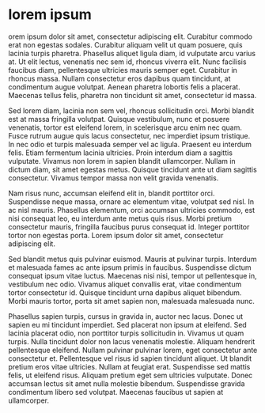 lorem ipsum
===========

orem ipsum dolor sit amet, consectetur adipiscing elit. Curabitur commodo erat non egestas sodales. Curabitur aliquam velit ut quam posuere, quis lacinia turpis pharetra. Phasellus aliquet ligula diam, id vulputate arcu varius at. Ut elit lectus, venenatis nec sem id, rhoncus viverra elit. Nunc facilisis faucibus diam, pellentesque ultricies mauris semper eget. Curabitur in rhoncus massa. Nullam consectetur eros dapibus quam tincidunt, at condimentum augue volutpat. Aenean pharetra lobortis felis a placerat. Maecenas tellus felis, pharetra non tincidunt sit amet, consectetur id massa.

Sed lorem diam, lacinia non sem vel, rhoncus sollicitudin orci. Morbi blandit est at massa fringilla volutpat. Quisque vestibulum, nunc et posuere venenatis, tortor est eleifend lorem, in scelerisque arcu enim nec quam. Fusce rutrum augue quis lacus consectetur, nec imperdiet ipsum tristique. In nec odio et turpis malesuada semper vel ac ligula. Praesent eu interdum felis. Etiam fermentum lacinia ultricies. Proin interdum diam a sagittis vulputate. Vivamus non lorem in sapien blandit ullamcorper. Nullam in dictum diam, sit amet egestas metus. Quisque tincidunt ante ut diam sagittis consectetur. Vivamus tempor massa non velit gravida venenatis.

Nam risus nunc, accumsan eleifend elit in, blandit porttitor orci. Suspendisse neque massa, ornare ac elementum vitae, volutpat sed nisl. In ac nisl mauris. Phasellus elementum, orci accumsan ultricies commodo, est nisi consequat leo, eu interdum ante metus quis risus. Morbi pretium consectetur mauris, fringilla faucibus purus consequat id. Integer porttitor tortor non egestas porta. Lorem ipsum dolor sit amet, consectetur adipiscing elit.

Sed blandit metus quis pulvinar euismod. Mauris at pulvinar turpis. Interdum et malesuada fames ac ante ipsum primis in faucibus. Suspendisse dictum consequat ipsum vitae luctus. Maecenas nisi nisi, tempor ut pellentesque in, vestibulum nec odio. Vivamus aliquet convallis erat, vitae condimentum tortor consectetur id. Quisque tincidunt urna dapibus aliquet bibendum. Morbi mauris tortor, porta sit amet sapien non, malesuada malesuada nunc.

Phasellus sapien turpis, cursus in gravida in, auctor nec lacus. Donec ut sapien eu mi tincidunt imperdiet. Sed placerat non ipsum at eleifend. Sed lacinia placerat odio, non porttitor turpis sollicitudin in. Vivamus ut quam turpis. Nulla tincidunt dolor non lacus venenatis molestie. Aliquam hendrerit pellentesque eleifend. Nullam pulvinar pulvinar lorem, eget consectetur ante consectetur et. Pellentesque vel risus id sapien tincidunt aliquet. Ut blandit pretium eros vitae ultricies. Nullam at feugiat erat. Suspendisse sed mattis felis, ut eleifend risus. Aliquam pretium eget sem ultricies vulputate. Donec accumsan lectus sit amet nulla molestie bibendum. Suspendisse gravida condimentum libero sed volutpat. Maecenas faucibus ut sapien at ullamcorper.
